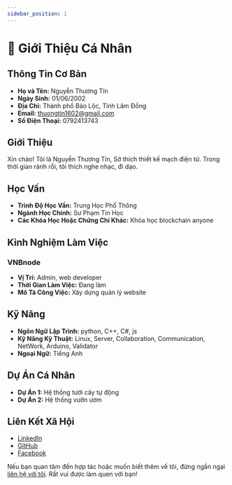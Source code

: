 ```yaml
---
sidebar_position: 1
---
```


# 💼 Giới Thiệu Cá Nhân

## Thông Tin Cơ Bản

- **Họ và Tên:** Nguyễn Thương Tín
- **Ngày Sinh:** 01/06/2002
- **Địa Chỉ:** Thành phố Bảo Lộc, Tỉnh Lâm Đồng
- **Email:** thuongtin1602@gmail.com
- **Số Điện Thoại:** 0792413743

## Giới Thiệu

Xin chào! Tôi là Nguyễn Thương Tín, Sở thích thiết kế mạch điện tử. Trong thời gian rảnh rỗi, tôi thích nghe nhạc, đi dạo.

## Học Vấn

- **Trình Độ Học Vấn:** Trung Học Phổ Thông
- **Ngành Học Chính:** Sư Phạm Tin Học
- **Các Khóa Học Hoặc Chứng Chỉ Khác:** 
    Khóa học blockchain anyone

## Kinh Nghiệm Làm Việc

### VNBnode
- **Vị Trí:** Admin, web developer
- **Thời Gian Làm Việc:** Đang làm
- **Mô Tả Công Việc:** Xây dựng quản lý website


## Kỹ Năng

- **Ngôn Ngữ Lập Trình:** python, C++, C#, js
- **Kỹ Năng Kỹ Thuật:** Linux, Server, Collaboration, Communication, NetWork, Arduino, Validator
- **Ngoại Ngữ:** Tiếng Anh

## Dự Án Cá Nhân

- **Dự Án 1:** Hệ thống tưới cây tự động 
- **Dự Án 2:** Hệ thống vườn ươm

## Liên Kết Xã Hội

- [LinkedIn](https://www.linkedin.com/in/t%C3%ADn-nguy%E1%BB%85n-th%C6%B0%C6%A1ng-126667202/)
- [GitHub](https://github.com/tinboy16)
- [Facebook](https://www.facebook.com/NTTinnn/)

Nếu bạn quan tâm đến hợp tác hoặc muốn biết thêm về tôi, đừng ngần ngại [liên hệ với tôi](mailto:thuongtin1602@gmail.com). Rất vui được làm quen với bạn!
